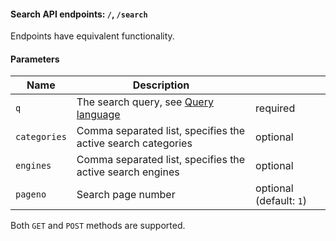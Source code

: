 #### Search API endpoints: `/`, `/search`

Endpoints have equivalent functionality.


#### Parameters

| Name         | Description                                                                                   |                         |
| ------------ | --------------------------------------------------------------------------------------------- | ----------------------- |
| `q`          | The search query, see [Query language](https://github.com/asciimoo/searx/wiki/Query-language) | required                |
| `categories` | Comma separated list, specifies the active search categories                                  | optional                |
| `engines`    | Comma separated list, specifies the active search engines                                     | optional                |
| `pageno`     | Search page number                                                                            | optional (default: `1`) |

Both `GET` and `POST` methods are supported.
